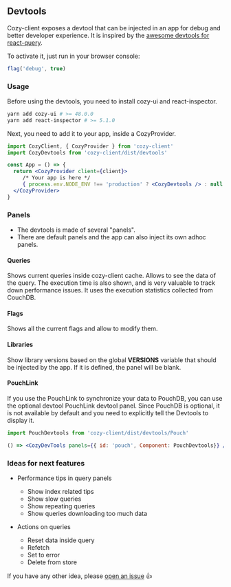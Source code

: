 ## Devtools

Cozy-client exposes a devtool that can be injected in an app for debug
and better developer experience. It is inspired by the [awesome devtools
for react-query][react-query devtools].

To activate it, just run in your browser console:
```js
flag('debug', true)
```

### Usage

Before using the devtools, you need to install cozy-ui and react-inspector.

```bash
yarn add cozy-ui # >= 48.0.0
yarn add react-inspector # >= 5.1.0
```

Next, you need to add it to your app, inside a CozyProvider.

```jsx
import CozyClient, { CozyProvider } from 'cozy-client'
import CozyDevtools from 'cozy-client/dist/devtools'

const App = () => {
  return <CozyProvider client={client}>
     /* Your app is here */
     { process.env.NODE_ENV !== 'production' ? <CozyDevtools /> : null }
  </CozyProvider>
}
```

### Panels

- The devtools is made of several "panels". 
- There are default panels and the app can also inject its own adhoc panels.

#### Queries

Shows current queries inside cozy-client cache. Allows to see the data of
the query. The execution time is also shown, and is very valuable to track
down performance issues. It uses the execution statistics collected
from CouchDB.

#### Flags

Shows all the current flags and allow to modify them.

#### Libraries

Show library versions based on the global __VERSIONS__ variable that
should be injected by the app. If it is defined, the panel will be blank.


#### PouchLink

If you use the PouchLink to synchronize your data to PouchDB, you can use
the optional devtool PouchLink devtool panel. Since PouchDB is optional,
it is not available by default and you need to explicitly tell the Devtools
to display it.

```jsx
import PouchDevtools from 'cozy-client/dist/devtools/Pouch'

() => <CozyDevTools panels={{ id: 'pouch', Component: PouchDevtools}} />
```


### Ideas for next features

- Performance tips in query panels

    * Show index related tips
    * Show slow queries
    * Show repeating queries
    * Show queries downloading too much data

- Actions on queries

    * Reset data inside query
    * Refetch
    * Set to error
    * Delete from store

If you have any other idea, please [open an issue][open-issue] 👍

[react-query devtools]: https://github.com/tannerlinsley/react-query-devtools
[open-issue]: https://github.com/cozy/cozy-client/issues/new

